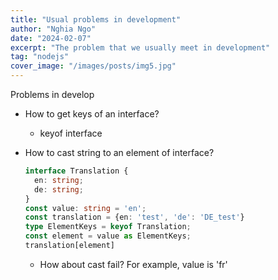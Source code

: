 ```yaml
---
title: "Usual problems in development"
author: "Nghia Ngo"
date: "2024-02-07"
excerpt: "The problem that we usually meet in development"
tag: "nodejs"
cover_image: "/images/posts/img5.jpg"
---
```

Problems in develop

- How to get keys of an interface?

  - keyof interface

- How to cast string to an element of interface?

  ```ts
  interface Translation {
    en: string;
    de: string;
  }
  const value: string = 'en';
  const translation = {en: 'test', 'de': 'DE_test'}
  type ElementKeys = keyof Translation;
  const element = value as ElementKeys;
  translation[element]
  ```

  - How about cast fail? For example, value is 'fr'